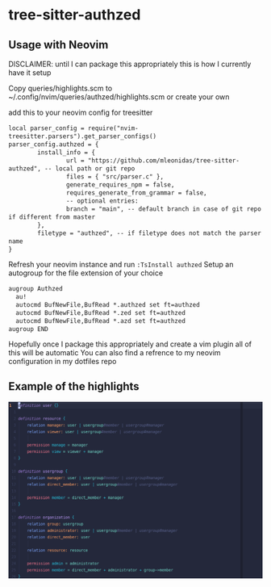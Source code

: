# tree-sitter-authzed

## Usage with Neovim

DISCLAIMER: until I can package this appropriately this is how I currently have it setup

Copy queries/highlights.scm to ~/.config/nvim/queries/authzed/highlights.scm or create your own

add this to your neovim config for treesitter

```
local parser_config = require("nvim-treesitter.parsers").get_parser_configs()
parser_config.authzed = {
        install_info = {
                url = "https://github.com/mleonidas/tree-sitter-authzed", -- local path or git repo
                files = { "src/parser.c" },
                generate_requires_npm = false,
                requires_generate_from_grammar = false,
                -- optional entries:
                branch = "main", -- default branch in case of git repo if different from master
        },
        filetype = "authzed", -- if filetype does not match the parser name
}
```
Refresh your neovim instance and run `:TsInstall authzed`
Setup an autogroup for the file extension of your choice

```
augroup Authzed
  au!
  autocmd BufNewFile,BufRead *.authzed set ft=authzed
  autocmd BufNewFile,BufRead *.zed set ft=authzed
  autocmd BufNewFile,BufRead *.azd set ft=authzed
augroup END
```
Hopefully once I package this appropriately and create a vim plugin all of this will be automatic
You can also find a refrence to my neovim configuration in my dotfiles repo


## Example of the highlights
![syntax](./docs/images/example-highlights.png)
